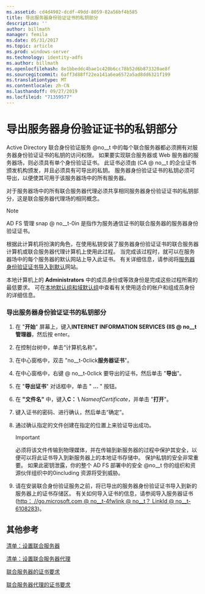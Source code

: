 ```yaml
---
ms.assetid: cd4d4902-dcdf-49dd-8059-82a56bf4b585
title: 导出服务器身份验证证书的私钥部分
description: ''
author: billmath
manager: femila
ms.date: 05/31/2017
ms.topic: article
ms.prod: windows-server
ms.technology: identity-adfs
ms.author: billmath
ms.openlocfilehash: 8e1bbeddc4bae1c420b6cc78b52d6b873320ae8f
ms.sourcegitcommit: 6aff3d88ff22ea141a6ea6572a5ad8dd6321f199
ms.translationtype: MT
ms.contentlocale: zh-CN
ms.lasthandoff: 09/27/2019
ms.locfileid: "71359577"
---
```

# <a name="export-the-private-key-portion-of-a-server-authentication-certificate"></a>导出服务器身份验证证书的私钥部分

Active Directory 联合身份验证服务 @no__t 中的每个联合服务器都必须拥有对服务器身份验证证书的私钥的访问权限。 如果要实现联合服务器或 Web 服务器的服务器场，则必须具有单个身份验证证书。 此证书必须由 \(CA @ no__t 的企业证书颁发机构颁发，并且必须具有可导出的私钥。 服务器身份验证证书的私钥必须可导出，以便使其可用于该服务器场中的所有服务器。  
  
对于服务器场中的所有联合服务器代理必须共享相同服务器身份验证证书的私钥部分，这是联合服务器代理场的相同概念。  
  
> [!NOTE]  
> AD FS 管理 snap @ no__t-0in 是指作为服务通信证书的联合服务器的服务器身份验证证书。  
  
根据此计算机将扮演的角色，在使用私钥安装了服务器身份验证证书的联合服务器计算机或联合服务器代理计算机上使用此过程。 当完成该过程时，就可以在服务器场中的每个服务器的默认网站上导入此证书。 有关详细信息，请参阅将[服务器身份验证证书导入到默认](Import-a-Server-Authentication-Certificate-to-the-Default-Web-Site.md)网站。  
  
本地计算机上的 **Administrators** 中的成员身份或等效身份是完成这些过程所需的最低要求。  可在[本地默认组和域默认组](https://go.microsoft.com/fwlink/?LinkId=83477)中查看有关使用适合的帐户和组成员身份的详细信息。   
  
### <a name="to-export-the-private-key-portion-of-a-server-authentication-certificate"></a>导出服务器身份验证证书的私钥部分  
  
1. 在 "**开始**" 屏幕上，键入**INTERNET INFORMATION SERVICES \(IIS @ no__t 管理器**，然后按 enter。  
  
2. 在控制台树中，单击“计算机名称”。  
  
3. 在中心窗格中，双击 "no__t-0click**服务器证书**"。  
  
4. 在中心窗格中，右键 @ no__t-0click 要导出的证书，然后单击 "**导出**"。  
  
5. 在 "**导出证书**" 对话框中，单击 " **...** " 按钮。  
  
6. 在 **"文件名"** 中，键入**C： \\** <em>NameofCertificate</em>，并单击 "**打开**"。  
  
7. 键入证书的密码、进行确认，然后单击“确定”。  
  
8. 通过确认指定的文件创建在指定的位置上来验证导出成功。  
  
   > [!IMPORTANT]  
   > 必须将该文件传输到物理媒体，并在传输到新服务器的过程中保护其安全，以便可以将此证书导入到新服务器上的本地证书存储中。 保护私钥的安全非常重要。 如果此密钥泄露，你的整个 AD FS 部署中的安全 @no__t 你的组织和资源伙伴组织中的0including 资源将受到威胁。  
  
9. 请在安装联合身份验证服务之前，将已导出的服务器身份验证证书导入到新的服务器上的证书存储区。 有关如何导入证书的信息，请参阅导入服务器证书 \([http： \/\/go.microsoft.com @ no__t-4fwlink @ no__t？ LinkId @ no__t-6108283](https://go.microsoft.com/fwlink/?LinkId=108283)\)。  
  
## <a name="additional-references"></a>其他参考  
[清单：设置联合服务器](Checklist--Setting-Up-a-Federation-Server.md)  
  
[清单：设置联合服务器代理](Checklist--Setting-Up-a-Federation-Server-Proxy.md)  
  
[联合服务器的证书要求](https://technet.microsoft.com/library/dd807040.aspx)  
  
[联合服务器代理的证书要求](https://technet.microsoft.com/library/dd807054.aspx)  
  

